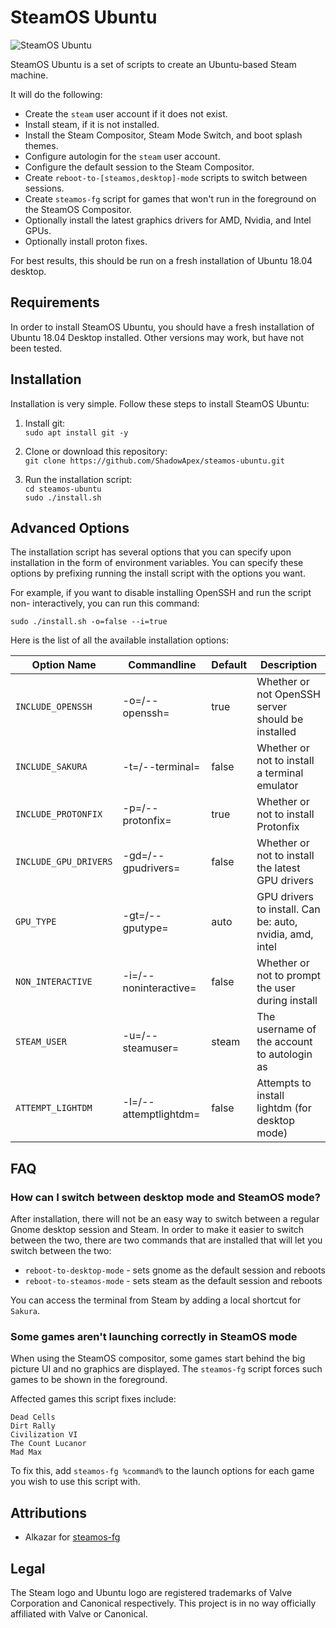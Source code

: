 # SteamOS Ubuntu

![SteamOS Ubuntu](image.png)

SteamOS Ubuntu is a set of scripts to create an Ubuntu-based Steam machine.

It will do the following:

* Create the `steam` user account if it does not exist.
* Install steam, if it is not installed.
* Install the Steam Compositor, Steam Mode Switch, and boot splash themes.
* Configure autologin for the `steam` user account.
* Configure the default session to the Steam Compositor.
* Create `reboot-to-[steamos,desktop]-mode` scripts to switch between sessions.
* Create `steamos-fg` script for games that won't run in the foreground on the SteamOS Compositor.
* Optionally install the latest graphics drivers for AMD, Nvidia, and Intel GPUs.
* Optionally install proton fixes.

For best results, this should be run on a fresh installation of
Ubuntu 18.04 desktop.

## Requirements
In order to install SteamOS Ubuntu, you should have a fresh installation of
Ubuntu 18.04 Desktop installed. Other versions may work, but have not been 
tested.

## Installation
Installation is very simple. Follow these steps to install SteamOS Ubuntu:

1. Install git:    
`sudo apt install git -y`

2. Clone or download this repository:    
`git clone https://github.com/ShadowApex/steamos-ubuntu.git`

3. Run the installation script:    
`cd steamos-ubuntu`    
`sudo ./install.sh`

## Advanced Options
The installation script has several options that you can specify upon installation
in the form of environment variables. You can specify these options by prefixing
running the install script with the options you want.

For example, if you want to disable installing OpenSSH and run the script non-
interactively, you can run this command:

`sudo ./install.sh -o=false --i=true`

Here is the list of all the available installation options:

| Option Name          | Commandline           | Default | Description                                              |
| -------------------- | --------------------- | ------- | -------------------------------------------------------- |
| `INCLUDE_OPENSSH`    | -o=/--openssh=        | true    | Whether or not OpenSSH server should be installed        |
| `INCLUDE_SAKURA`     | -t=/--terminal=       | false   | Whether or not to install a terminal emulator            |
| `INCLUDE_PROTONFIX`  | -p=/--protonfix=      | true    | Whether or not to install Protonfix                      |
| `INCLUDE_GPU_DRIVERS`| -gd=/--gpudrivers=    | false   | Whether or not to install the latest GPU drivers         |
| `GPU_TYPE`           | -gt=/--gputype=       | auto    | GPU drivers to install. Can be: auto, nvidia, amd, intel |
| `NON_INTERACTIVE`    | -i=/--noninteractive= | false   | Whether or not to prompt the user during install         |
| `STEAM_USER`         | -u=/--steamuser=      | steam   | The username of the account to autologin as              |
| `ATTEMPT_LIGHTDM`    | -l=/--attemptlightdm= | false   | Attempts to install lightdm (for desktop mode)           |

## FAQ

### How can I switch between desktop mode and SteamOS mode?

After installation, there will not be an easy way to switch between a regular
Gnome desktop session and Steam. In order to make it easier to switch between
the two, there are two commands that are installed that will let you switch 
between the two:

* `reboot-to-desktop-mode` - sets gnome as the default session and reboots
* `reboot-to-steamos-mode` - sets steam as the default session and reboots

You can access the terminal from Steam by adding a local shortcut for `Sakura`.

### Some games aren't launching correctly in SteamOS mode
When using the SteamOS compositor, some games start behind the big picture UI and
no graphics are displayed. The `steamos-fg` script forces such games to be shown 
in the foreground.

Affected games this script fixes include:

    Dead Cells
    Dirt Rally
    Civilization VI
    The Count Lucanor
    Mad Max

To fix this, add `steamos-fg %command%` to the launch options for each game you 
wish to use this script with.

## Attributions
* Alkazar for [steamos-fg](https://github.com/alkazar/steamos-fg)

## Legal
The Steam logo and Ubuntu logo are registered trademarks of Valve Corporation
and Canonical respectively. This project is in no way officially affiliated with
Valve or Canonical.
